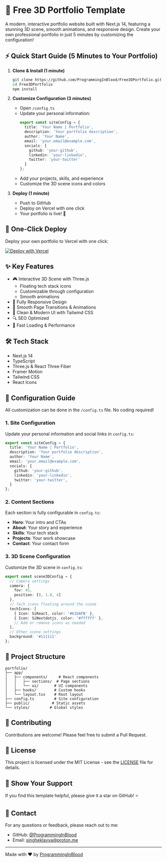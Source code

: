 # 🚀 Free 3D Portfolio Template

A modern, interactive portfolio website built with Next.js 14, featuring a stunning 3D scene, smooth animations, and responsive design. Create your own professional portfolio in just 5 minutes by customizing the configuration!

## ⚡ Quick Start Guide (5 Minutes to Your Portfolio)

1. **Clone & Install (1 minute)**
   ```bash
   git clone https://github.com/ProgrammingInBlood/Free3DPortfolio.git
   cd Free3DPortfolio
   npm install
   ```

2. **Customize Configuration (3 minutes)**
   - Open `/config.ts`
   - Update your personal information:
     ```typescript
     export const siteConfig = {
       title: 'Your Name | Portfolio',
       description: 'Your portfolio description',
       author: 'Your Name',
       email: 'your.email@example.com',
       socials: {
         github: 'your-github',
         linkedin: 'your-linkedin',
         twitter: 'your-twitter'
       }
     };
     ```
   - Add your projects, skills, and experience
   - Customize the 3D scene icons and colors

3. **Deploy (1 minute)**
   - Push to GitHub
   - Deploy on Vercel with one click
   - Your portfolio is live! 🎉

## 🎯 One-Click Deploy

Deploy your own portfolio to Vercel with one click:

[![Deploy with Vercel](https://vercel.com/button)](https://vercel.com/new/clone?repository-url=https://github.com/ProgrammingInBlood/Free3DPortfolio)

## ✨ Key Features

- 🎮 Interactive 3D Scene with Three.js
  - Floating tech stack icons
  - Customizable through configuration
  - Smooth animations
- 📱 Fully Responsive Design
- 🎯 Smooth Page Transitions & Animations
- 🎨 Clean & Modern UI with Tailwind CSS
- 🔍 SEO Optimized
- 🚄 Fast Loading & Performance

## 🛠️ Tech Stack

- Next.js 14
- TypeScript
- Three.js & React Three Fiber
- Framer Motion
- Tailwind CSS
- React Icons

## 📝 Configuration Guide

All customization can be done in the `/config.ts` file. No coding required!

### 1. Site Configuration
Update your personal information and social links in `config.ts`:
```typescript
export const siteConfig = {
  title: 'Your Name | Portfolio',
  description: 'Your portfolio description',
  author: 'Your Name',
  email: 'your.email@example.com',
  socials: {
    github: 'your-github',
    linkedin: 'your-linkedin',
    twitter: 'your-twitter',
  }
};
```

### 2. Content Sections
Each section is fully configurable in `config.ts`:
- **Hero**: Your intro and CTAs
- **About**: Your story and experience
- **Skills**: Your tech stack
- **Projects**: Your work showcase
- **Contact**: Your contact form

### 3. 3D Scene Configuration
Customize the 3D scene in `config.ts`:
```typescript
export const scene3DConfig = {
  // Camera settings
  camera: {
    fov: 45,
    position: [0, 1.8, 4]
  },
  // Tech icons floating around the scene
  techIcons: [
    { Icon: SiReact, color: '#61DAFB' },
    { Icon: SiNextdotjs, color: '#ffffff' },
    // Add or remove icons as needed
  ],
  // Other scene settings
  background: '#111111'
};
```

## 📁 Project Structure

```
portfolio/
├── app/
│   ├── components/     # React components
│   │   ├── sections/  # Page sections
│   │   └── ui/       # UI components
│   ├── hooks/        # Custom hooks
│   └── layout.tsx    # Root layout
├── config.ts         # Site configuration
├── public/          # Static assets
└── styles/         # Global styles
```

## 🤝 Contributing

Contributions are welcome! Please feel free to submit a Pull Request.

## 📄 License

This project is licensed under the MIT License - see the [LICENSE](LICENSE) file for details.

## 🌟 Show Your Support

If you find this template helpful, please give it a star on GitHub! ⭐️

## 📧 Contact

For any questions or feedback, please reach out to me:
- GitHub: [@ProgrammingInBlood](https://github.com/ProgrammingInBlood)
- Email: [singheklavya@proton.me](mailto:singheklavya@proton.me)

---
Made with ❤️ by [ProgrammingInBlood](https://github.com/ProgrammingInBlood)